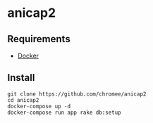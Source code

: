 anicap2
==============

Requirements
----------------

- [Docker](https://www.docker.com/)

Install
-----------

```
git clone https://github.com/chromee/anicap2
cd anicap2
docker-compose up -d
docker-compose run app rake db:setup
```